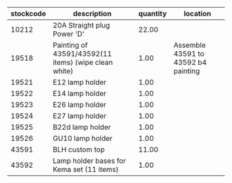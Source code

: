 |stockcode|description|quantity|location|
|---------|-----------|--------|--------|
|10212|20A Straight plug Power 'D'|22.00||
|19518|Painting of 43591/43592(11 items) (wipe clean white)|1.00|Assemble 43591 to 43592 b4 painting|
|19521|E12 lamp holder|1.00||
|19522|E14 lamp holder|1.00||
|19523|E26 lamp holder|1.00||
|19524|E27 lamp holder|1.00||
|19525|B22d lamp holder|1.00||
|19526|GU10 lamp holder|1.00||
|43591|BLH custom top|11.00||
|43592|Lamp holder bases for Kema set (11 items)|1.00||

